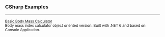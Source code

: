 <div>
    <h3>CSharp Examples</h3>
    <hr/>
    <div>
	<small><a href="https://github.com/enesthedev/csharp-examples/tree/master/Basic%20Body%20Mass%20Calculator">Basic Body Mass Calculator</a></small>
	<br />
	<sup>Body mass index calculator object oriented version. Built with .NET 6 and based on Console Application.</sup>
    </div>
</div>
